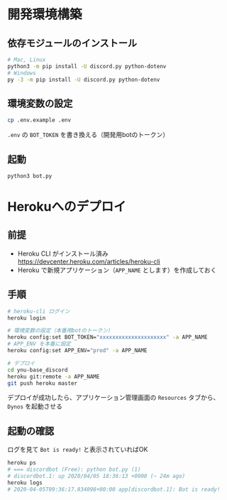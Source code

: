 # 開発環境構築
## 依存モジュールのインストール
```bash
# Mac, Linux
python3 -m pip install -U discord.py python-dotenv
# Windows
py -3 -m pip install -U discord.py python-dotenv
```

## 環境変数の設定
```bash
cp .env.example .env
```
`.env` の `BOT_TOKEN` を書き換える（開発用botのトークン）

## 起動

```bash
python3 bot.py
```

# Herokuへのデプロイ
## 前提
- Heroku CLI がインストール済み https://devcenter.heroku.com/articles/heroku-cli
- Heroku で新規アプリケーション（`APP_NAME` とします）を作成しておく

## 手順
```bash
# heroku-cli ログイン
heroku login

# 環境変数の設定（本番用botのトークン）
heroku config:set BOT_TOKEN="xxxxxxxxxxxxxxxxxxxxx" -a APP_NAME
# APP_ENV を本番に設定
heroku config:set APP_ENV="prod" -a APP_NAME

# デプロイ
cd ynu-base_discord
heroku git:remote -a APP_NAME
git push heroku master
```
デプロイが成功したら、アプリケーション管理画面の `Resources` タブから、`Dynos` を起動させる

## 起動の確認
ログを見て `Bot is ready!` と表示されていればOK
```bash
heroku ps
# === discordbot (Free): python bot.py (1)
# discordbot.1: up 2020/04/05 18:36:13 +0900 (~ 24m ago)
heroku logs
# 2020-04-05T09:36:17.834098+00:00 app[discordbot.1]: Bot is ready!
```

